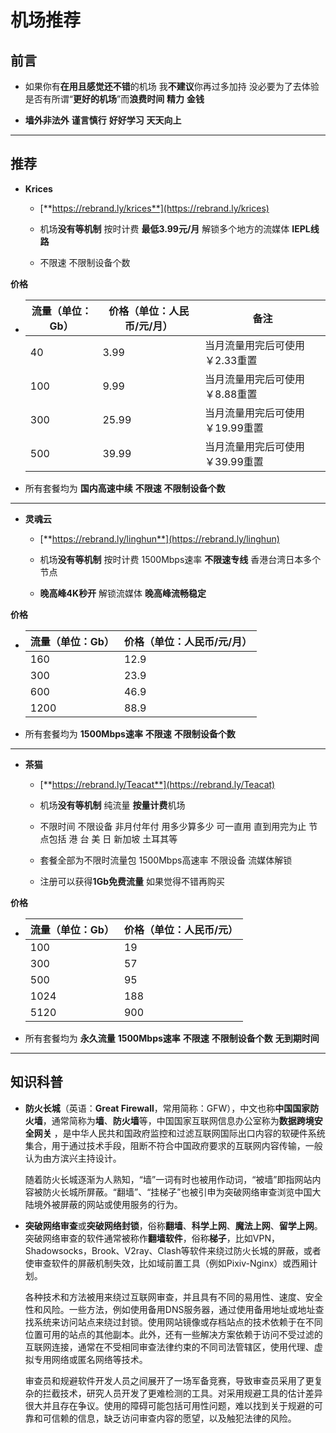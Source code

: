 # 机场推荐

## 前言

- 如果你有**在用且感觉还不错**的机场 我**不建议**你再过多加持 没必要为了去体验是否有所谓“**更好的机场**”而**浪费时间** **精力** **金钱**

- **墙外非法外** **谨言慎行** **好好学习** **天天向上**

------

## 推荐

- **Krices**

  - [**https://rebrand.ly/krices**](https://rebrand.ly/krices)

  - 机场**没有等机制** 按时计费 **最低3.99元/月** 解锁多个地方的流媒体 **IEPL线路**

  - 不限速 不限制设备个数

**价格**

- | 流量（单位：Gb） | 价格（单位：人民币/元/月） | 备注                            |
  | ---------------- | -------------------------- | ------------------------------- |
  | 40               | 3.99                       | 当月流量用完后可使用￥2.33重置  |
  | 100              | 9.99                       | 当月流量用完后可使用￥8.88重置  |
  | 300              | 25.99                      | 当月流量用完后可使用￥19.99重置 |
  | 500              | 39.99                      | 当月流量用完后可使用￥39.99重置 |

- 所有套餐均为 **国内高速中续** **不限速** **不限制设备个数**

------

- **灵魂云**

  - [**https://rebrand.ly/linghun**](https://rebrand.ly/linghun)

  - 机场**没有等机制** 按时计费 1500Mbps速率 **不限速专线** 香港台湾日本多个节点

  - **晚高峰4K秒开** 解锁流媒体 **晚高峰流畅稳定**

**价格**

- | 流量（单位：Gb） | 价格（单位：人民币/元/月） |
  | ---------------- | -------------------------- |
  | 160              | 12.9                       |
  | 300              | 23.9                       |
  | 600              | 46.9                       |
  | 1200             | 88.9                       |

- 所有套餐均为 **1500Mbps速率** **不限速** **不限制设备个数**

------

- **茶猫**

  - [**https://rebrand.ly/Teacat**](https://rebrand.ly/Teacat)

  - 机场**没有等机制** 纯流量 **按量计费**机场 

  - 不限时间 不限设备 非月付年付 用多少算多少 可一直用 直到用完为止 节点包括 港 台 美 日 新加坡 土耳其等

  - 套餐全部为不限时流量包 1500Mbps高速率 不限设备 流媒体解锁

  - 注册可以获得**1Gb免费流量** 如果觉得不错再购买

**价格**

- | 流量（单位：Gb） | 价格（单位：人民币/元） |
  | ---------------- | ----------------------- |
  | 100              | 19                      |
  | 300              | 57                      |
  | 500              | 95                      |
  | 1024             | 188                     |
  | 5120             | 900                     |

- 所有套餐均为 **永久流量** **1500Mbps速率** **不限速** **不限制设备个数** **无到期时间**

------

## 知识科普

- **防火长城**（英语：**Great Firewall**，常用简称：GFW），中文也称**中国国家防火墙**，通常简称为**墙**、**防火墙**等，中国国家互联网信息办公室称为**数据跨境安全网关** ，是中华人民共和国政府监控和过滤互联网国际出口内容的软硬件系统集合，用于通过技术手段，阻断不符合中国政府要求的互联网内容传输，一般认为由方滨兴主持设计。

  随着防火长城逐渐为人熟知，“墙”一词有时也被用作动词，“被墙”即指网站内容被防火长城所屏蔽。“翻墙”、“挂梯子”也被引申为突破网络审查浏览中国大陆境外被屏蔽的网站或使用服务的行为。

- **突破网络审查**或**突破网络封锁**，俗称**翻墙**、**科学上网**、**魔法上网**、**留学上网**。突破网络审查的软件通常被称作**翻墙软件**，俗称**梯子**，比如VPN，Shadowsocks，Brook、V2ray、Clash等软件来绕过防火长城的屏蔽，或者使审查软件的屏蔽机制失效，比如域前置工具（例如Pixiv-Nginx）或西厢计划。

  各种技术和方法被用来绕过互联网审查，并且具有不同的易用性、速度、安全性和风险。一些方法，例如使用备用DNS服务器，通过使用备用地址或地址查找系统来访问站点来绕过封锁。使用网站镜像或存档站点的技术依赖于在不同位置可用的站点的其他副本。此外，还有一些解决方案依赖于访问不受过滤的互联网连接，通常在不受相同审查法律约束的不同司法管辖区，使用代理、虚拟专用网络或匿名网络等技术。

  审查员和规避软件开发人员之间展开了一场军备竞赛，导致审查员采用了更复杂的拦截技术，研究人员开发了更难检测的工具。对采用规避工具的估计差异很大并且存在争议。使用的障碍可能包括可用性问题，难以找到关于规避的可靠和可信赖的信息，缺乏访问审查内容的愿望，以及触犯法律的风险。
